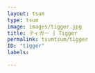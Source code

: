 ```yaml
---
layout: tsum
type: tsum
image: images/tigger.jpg
title: ティガー | Tigger
permalink: tsumtsum/tigger
ID: "tigger"
labels:

---
```


